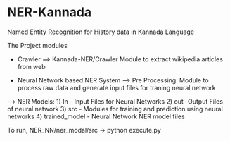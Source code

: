 # NER-Kannada
Named Entity Recognition for History data in Kannada Language

The Project modules

* Crawler  ==> Kannada-NER/Crawler
Module to extract wikipedia articles from web

* Neural Network based NER System
--> Pre Processing: Module to process raw data and generate input files for traning neural network

--> NER Models: 1) In - Input Files for Neural Networks
                2) out- Output Files of neural network 
                3) src - Modules for training and prediction using neural networks
                4) trained_model - Neural Network NER model files

To run, NER_NN/ner_modal/src -> python execute.py

